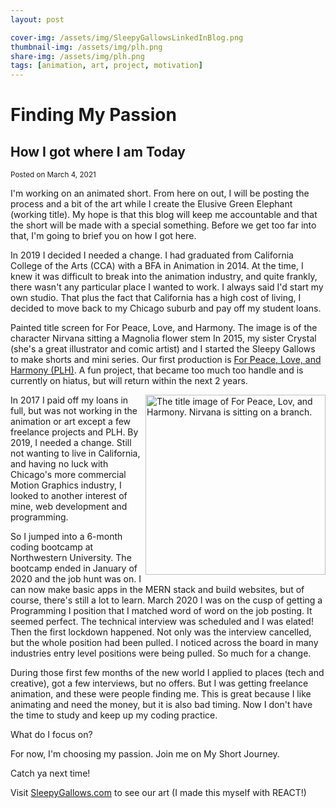 ```yaml
---
layout: post

cover-img: /assets/img/SleepyGallowsLinkedInBlog.png
thumbnail-img: /assets/img/plh.png
share-img: /assets/img/plh.png
tags: [animation, art, project, motivation]
---
```


# Finding My Passion

## How I got where I am Today

<small>Posted on March 4, 2021</small>

I'm working on an animated short. From here on out, I will be posting the process and a bit of the art while I create the Elusive Green Elephant (working title). My hope is that this blog will keep me accountable and that the short will be made with a special something. Before we get too far into that, I'm going to brief you on how I got here.

In 2019 I decided I needed a change. I had graduated from California College of the Arts (CCA) with a BFA in Animation in 2014. At the time, I knew it was difficult to break into the animation industry, and quite frankly, there wasn't any particular place I wanted to work. I always said I'd start my own studio. That plus the fact that California has a high cost of living, I decided to move back to my Chicago suburb and pay off my student loans.

Painted title screen for For Peace, Love, and Harmony. The image is of the character Nirvana sitting a Magnolia flower stem
In 2015, my sister Crystal (she's a great illustrator and comic artist) and I started the Sleepy Gallows to make shorts and mini series. Our first production is [For Peace, Love, and Harmony (PLH)](https://sleepygallows.com/Animation/originals/plh). A fun project, that became too much too handle and is currently on hiatus, but will return within the next 2 years.

<a href="https://sleepygallows.com/Animation/originals/plh"><img style="float: right; width: 30vw" src="{{ '../assets/img/plh.png' | relative_url }}" alt="The title image of For Peace, Lov, and Harmony. Nirvana is sitting on a branch." /></a>

In 2017 I paid off my loans in full, but was not working in the animation or art except a few freelance projects and PLH. By 2019, I needed a change. Still not wanting to live in California, and having no luck with Chicago's more commercial Motion Graphics industry, I looked to another interest of mine, web development and programming.

So I jumped into a 6-month coding bootcamp at Northwestern University. The bootcamp ended in January of 2020 and the job hunt was on. I can now make basic apps in the MERN stack and build websites, but of course, there's still a lot to learn. March 2020 I was on the cusp of getting a Programming I position that I matched word of word on the job posting. It seemed perfect. The technical interview was scheduled and I was elated! Then the first lockdown happened. Not only was the interview cancelled, but the whole position had been pulled. I noticed across the board in many industries entry level positions were being pulled. So much for a change.

During those first few months of the new world I applied to places (tech and creative), got a few interviews, but no offers. But I was getting freelance animation, and these were people finding me. This is great because I like animating and need the money, but it is also bad timing. Now I don't have the time to study and keep up my coding practice.

What do I focus on?

For now, I'm choosing my passion. Join me on My Short Journey.

Catch ya next time!

Visit [SleepyGallows.com](https://sleepygallows.com) to see our art (I made this myself with REACT!)
